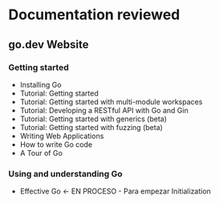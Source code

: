 # Documentation reviewed

## go.dev Website

### Getting started
* Installing Go
* Tutorial: Getting started
* Tutorial: Getting started with multi-module workspaces
* Tutorial: Developing a RESTful API with Go and Gin
* Tutorial: Getting started with generics (beta)
* Tutorial: Getting started with fuzzing (beta)
* Writing Web Applications
* How to write Go code
* A Tour of Go

### Using and understanding Go
* Effective Go <- EN PROCESO - Para empezar Initialization
